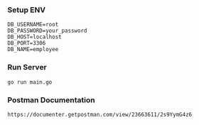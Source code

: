 ### Setup ENV
```
DB_USERNAME=root
DB_PASSWORD=your_password
DB_HOST=localhost
DB_PORT=3306
DB_NAME=employee

```

### Run Server 
```
go run main.go
```

### Postman Documentation

```
https://documenter.getpostman.com/view/23663611/2s9YymG4z6
```